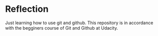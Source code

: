 # Reflection
Just learning how to use git and github. This repository is in accordance with the begginers course of Git and Github at Udacity.
